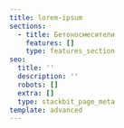 ```yaml
---
title: lorem-ipsum
sections:
  - title: Бетоносмесители
    features: []
    type: features_section
seo:
  title: ''
  description: ''
  robots: []
  extra: []
  type: stackbit_page_meta
template: advanced
---
```

